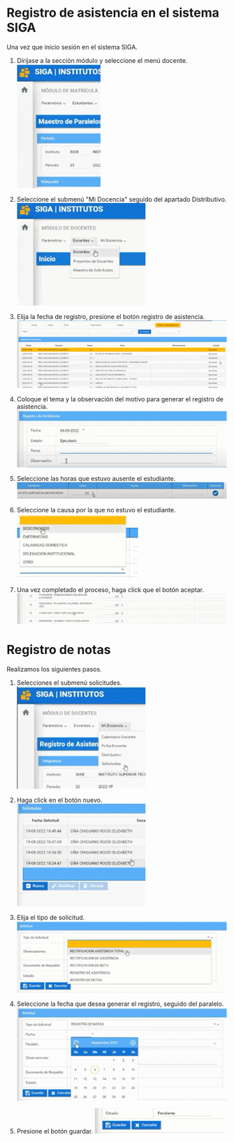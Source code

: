 # **Registro de asistencia en el sistema SIGA**

Una vez que inicio sesión en el sistema SIGA.
1. Dirijase a la sección módulo y seleccione el menú docente.   
    ![gif](RAN_1.gif)  

2. Seleccione el submenú "Mi Docencia" seguido del apartado Distributivo.
    ![gif](RAN_dis.gif)

3. Elija la fecha de registro, presione el botón registro de asistencia.
    ![gif](RAN_3.gif)

4. Coloque el tema y la observación del motivo para generar el registro de asistencia.
    ![gif](RAN_4.gif)

5. Seleccione las horas que estuvo ausente el estudiante.
    ![gif](RAN_5.gif)

6. Seleccione la causa por la que no estuvo el estudiante.
    ![gif](RAN_6.1.gif)

7. Una vez completado el proceso, haga click que el botón aceptar.
    ![gif](RAN_7.gif)


# **Registro de notas**

Realizamos los siguientes pasos.

1. Selecciones el submenú solicitudes.
    ![gif](RAN_1.1.gif)

2. Haga click en el botón nuevo.
    ![gif](RAN_1.2.gif)

3. Elija el tipo de solicitud.
    ![gif](RAN_1.3.gif)

4. Seleccione la fecha que desea generar el registro, seguido del paralelo.
    ![gif](RAN_1.4.gif)

5. Presione el botón guardar. 
    ![gif](RAN_1.5.gif)


